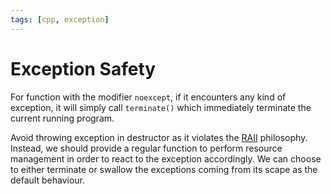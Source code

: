 ```yaml
---
tags: [cpp, exception]
---
```


# Exception Safety

For function with the modifier `noexcept`, if it encounters any kind of
exception, it will simply call `terminate()` which immediately terminate the
current running program.

Avoid throwing exception in destructor as it violates the
[RAII](202202012306.md) philosophy. Instead, we should provide a regular
function to perform resource management in order to react to the exception
accordingly. We can choose to either terminate or swallow the exceptions coming
from its scape as the default behaviour.
